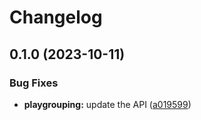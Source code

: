 # Changelog

## 0.1.0 (2023-10-11)


### Bug Fixes

* **playgrouping:** update the API ([a019599](https://github.com/googleapis/google-api-nodejs-client/commit/a0195992d1d0eabd978ef93e8216d8c2231076af))
